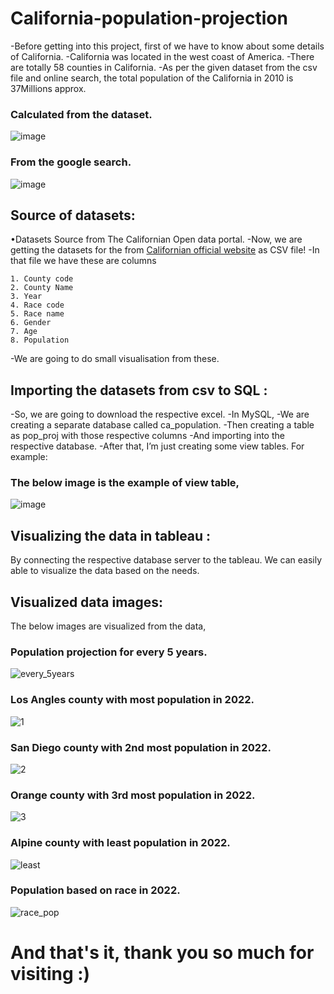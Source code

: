 # California-population-projection

-Before getting into this project, first of we have to know about some details of California.
-California was located in the west coast of America.
-There are totally 58 counties in California.
-As per the given dataset from the csv file and online search, the total population of the California in 2010 is 37Millions approx.

### Calculated from the dataset.
![image](https://github.com/HarishankarMurugan/California-population-projection/assets/124061758/73bc454f-3261-43d8-88b8-194152f161a3)

### From the google search.
![image](https://github.com/HarishankarMurugan/California-population-projection/assets/124061758/12d31c51-efc1-4443-8051-c14895f8667c)

## Source of datasets:

•Datasets Source from The Californian Open data portal.
-Now, we are getting the datasets for the from [Californian official website]([https://pages.github.com/](https://dof.ca.gov/forecasting/demographics/projections/)) as CSV file!
-In that file we have these are columns

    1. County code
    2. County Name
    3. Year
    4. Race code
    5. Race name
    6. Gender
    7. Age
    8. Population
    
-We are going to do small visualisation from these.

## Importing the datasets from csv to SQL : 

-So, we are going to download the respective excel.
-In MySQL,
      -We are creating a separate database called ca_population.
      -Then creating a table as pop_proj with those respective columns
      -And importing into the respective database.
-After that, I’m just creating some view tables. For example: 

### The below image is the example of view table,

![image](https://github.com/HarishankarMurugan/California-population-projection/assets/124061758/54180561-d37a-4803-9658-9636767000a8)

## Visualizing the data in tableau :

By connecting the respective database server to the tableau. We can easily able to visualize the data based on the needs.

## Visualized data images:

The below images are visualized from the data,

### Population projection for every 5 years.
![every_5years](https://github.com/HarishankarMurugan/California-population-projection/assets/124061758/5b4152fb-419d-4c3d-9d0a-7013877900f1)

### Los Angles county with most population in 2022.

![1](https://github.com/HarishankarMurugan/California-population-projection/assets/124061758/2b4eac5c-38fc-48ac-850c-596dcbfd6234)

### San Diego county with 2nd most population in 2022.

![2](https://github.com/HarishankarMurugan/California-population-projection/assets/124061758/d5658378-1a8f-43b1-894b-385bf9e088ff)


### Orange county with 3rd most population in 2022.

![3](https://github.com/HarishankarMurugan/California-population-projection/assets/124061758/23614cbf-9fea-4c1f-82fc-7976efe0d63d)

### Alpine county with least population in 2022.

![least](https://github.com/HarishankarMurugan/California-population-projection/assets/124061758/200ef6e6-4f9e-4fc0-b97d-58e831a37b1a)

### Population based on race in 2022.

![race_pop](https://github.com/HarishankarMurugan/California-population-projection/assets/124061758/f16f57d5-53f1-41cd-af5f-a977d1d48761)


# And that's it, thank you so much for visiting :)




